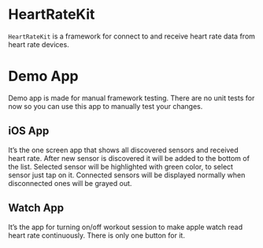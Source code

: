 # HeartRateKit

`HeartRateKit` is a framework for connect to and receive heart rate data from heart rate devices.


# Demo App

Demo app is made for manual framework testing. There are no unit tests for now so you can use this app to manually test your changes.

## iOS App

It’s the one screen app that shows all discovered sensors and received heart rate. After new sensor is discovered it will be added to the bottom of the list. Selected sensor will be highlighted with green color, to select sensor just tap on it. Connected sensors will be displayed normally when disconnected ones will be grayed out.

## Watch App

It’s the app for turning on/off workout session to make apple watch read heart rate continuously. There is only one button for it.
